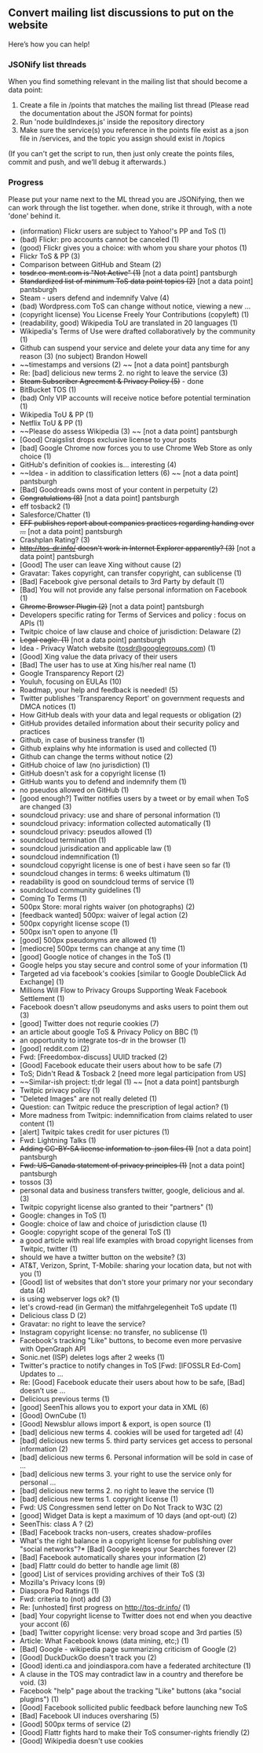 ## Convert mailing list discussions to put on the website
Here’s how you can help!

### JSONify list threads
When you find something relevant in the mailing list that should become a data point:

1. Create a file in /points that matches the mailing list thread (Please read the documentation about the JSON format for points)
2. Run 'node buildIndexes.js' inside the repository directory
3. Make sure the service(s) you reference in the points file exist as a json file in /services, and the topic you assign should exist in /topics

(If you can't get the script to run, then just only create the points files, commit and push, and we’ll debug it afterwards.)


### Progress

Please put your name next to the ML thread you are JSONifying, then we can work through the list together. when done, strike it through, with a note 'done' behind it.

* (information) Flickr users are subject to Yahoo!'s PP and ToS (1) 
* (bad) Flickr: pro accounts cannot be canceled (1) 
* (good) Flickr gives you a choice: with whom you share your photos (1) 
* Flickr ToS & PP (3) 
* Comparison between GitHub and Steam (2) 
* ~~tosdr.co-ment.com is "Not Active" (1)~~ [not a data point] pantsburgh
* ~~Standardized list of minimum ToS data point topics (2)~~ [not a data point] pantsburgh 
* Steam - users defend and indemnify Valve (4) 
* (bad) Wordpress.com ToS can change without notice, viewing a new ...
* (copyright license) You License Freely Your Contributions (copyleft) (1) 
* (readability, good) Wikipedia ToU are translated in 20 languages (1) 
* Wikipedia's Terms of Use were drafted collaboratively by the community (1) 
* Github can suspend your service and delete your data any time for any reason (3) 
(no subject) Brandon Howell
* ~~timestamps and versions (2) ~~ [not a data point] pantsburgh
* Re: [bad] delicious new terms 2. no right to leave the service (3) 
* ~~Steam Subscriber Agreement & Privacy Policy (5)~~ - done
* BitBucket TOS (1) 
* (bad) Only VIP accounts will receive notice before potential termination (1) 
* Wikipedia ToU & PP (1) 
* Netflix ToU & PP (1) 
* ~~Please do assess Wikipedia (3) ~~ [not a data point] pantsburgh
* [Good] Craigslist drops exclusive license to your posts 
* [bad] Google Chrome now forces you to use Chrome Web Store as only choice (1) 
* GitHub's definition of cookies is… interesting (4) 
* ~~Idea - in addition to classification letters (6) ~~ [not a data point] pantsburgh
* [Bad] Goodreads owns most of your content in perpetuity (2) 
* ~~Congratulations (8)~~ [not a data point] pantsburgh
* eff tosback2 (1) 
* Salesforce/Chatter (1) 
* ~~EFF publishes report about companies practices regarding handing over ...~~ [not a data point] pantsburgh
* Crashplan Rating? (3) 
* ~~http://tos-dr.info/ doesn't work in Internet Explorer apparently? (3)~~ [not a data point] pantsburgh 
* [Good] The user can leave Xing without cause (2) 
* Gravatar: Takes copyright, can transfer copyright, can sublicense (1) 
* [Bad] Facebook give personal details to 3rd Party by default (1) 
* [Bad] You will not provide any false personal information on Facebook (1) 
* ~~Chrome Browser Plugin (2)~~ [not a data point] pantsburgh 
* Developers specific rating for Terms of Services and policy : focus on APIs (1) 
* Twitpic choice of law clause and choice of jurisdiction: Delaware (2) 
* ~~Legal eagle. (1)~~ [not a data point] pantsburgh 
* Idea - Privacy Watch website (tosdr@googlegroups.com) (1) 
* [Good] Xing value the data privacy of their users 
* [Bad] The user has to use at Xing his/her real name (1) 
* Google Transparency Report (2) 
* Youluh, focusing on EULAs (10) 
* Roadmap, your help and feedback is needed! (5) 
* Twitter publishes 'Transparency Report' on government requests and DMCA notices (1) 
* How GitHub deals with your data and legal requests or obligation (2) 
* GitHub provides detailed information about their security policy and practices 
* Github, in case of business transfer (1) 
* Github explains why hte information is used and collected (1) 
* Github can change the terms without notice (2) 
* GitHub choice of law (no jurisdiction) (1) 
* GitHub doesn't ask for a copyright license (1) 
* GitHub wants you to defend and indemnify them (1) 
* no pseudos allowed on GitHub (1) 
* [good enough?] Twitter notifies users by a tweet or by email when ToS are changed (3) 
* soundcloud privacy: use and share of personal information (1) 
* soundcloud privacy: information collected automatically (1) 
* soundcloud privacy: pseudos allowed (1) 
* soundcloud termination (1) 
* soundcloud jurisdication and applicable law (1) 
* soundcloud indemnification (1) 
* soundcloud copyright license is one of best i have seen so far (1) 
* soundcloud changes in terms: 6 weeks ultimatum (1) 
* readability is good on soundcloud terms of service (1) 
* soundcloud community guidelines (1) 
* Coming To Terms (1) 
* 500px Store: moral rights waiver (on photographs) (2) 
* [feedback wanted] 500px: waiver of legal action (2) 
* 500px copyright license scope (1) 
* 500px isn't open to anyone (1) 
* [good] 500px pseudonyms are allowed (1) 
* [mediocre] 500px terms can change at any time (1) 
* [good] Google notice of changes in the ToS (1) 
* Google helps you stay secure and control some of your information (1) 
* Targeted ad via facebook's cookies [similar to Google DoubleClick Ad Exchange] (1) 
* Millions Will Flow to Privacy Groups Supporting Weak Facebook Settlement (1) 
* Facebook doesn't allow pseudonyms and asks users to point them out (3) 
* [good] Twitter does not requrie cookies (7) 
* an article about google ToS & Privacy Policy on BBC (1) 
* an opportunity to integrate tos-dr in the browser (1) 
* [good] reddit.com (2) 
* Fwd: [Freedombox-discuss] UUID tracked (2) 
* [Good] Facebook educate their users about how to be safe (7) 
* ToS; Didn't Read & Tosback 2 [need more legal participation from US] 
* ~~Similar-ish project: tl;dr legal (1) ~~ [not a data point] pantsburgh
* Twitpic privacy policy (1) 
* "Deleted Images" are not really deleted (1) 
* Question: can Twitpic reduce the prescription of legal action? (1) 
* More madness from Twitpic: indemnification from claims related to user content (1) 
* [alert] Twitpic takes credit for user pictures (1) 
* Fwd: Lightning Talks (1) 
* ~~Adding CC-BY-SA license information to .json files (1)~~ [not a data point] pantsburgh 
* ~~Fwd: US-Canada statement of privacy principles (1)~~ [not a data point] pantsburgh 
* tossos (3) 
* personal data and business transfers twitter, google, delicious and al. (3) 
* Twitpic copyright license also granted to their "partners" (1) 
* Google: changes in ToS (1) 
* Google: choice of law and choice of jurisdiction clause (1) 
* Google: copyright scope of the general ToS (1) 
* a good article with real life examples with broad copyright licenses from Twitpic, twitter (1) 
* should we have a twitter button on the website? (3) 
* AT&T, Verizon, Sprint, T-Mobile: sharing your location data, but not with you (1) 
* [Good] list of websites that don't store your primary nor your secondary data (4) 
* is using webserver logs ok? (1) 
* let's crowd-read (in German) the mitfahrgelegenheit ToS update (1) 
* Delicious class D (2) 
* Gravatar: no right to leave the service? 
* Instagram copyright license: no transfer, no sublicense (1) 
* Facebook's tracking "Like" buttons, to become even more pervasive with OpenGraph API 
* Sonic.net (ISP) deletes logs after 2 weeks (1) 
* Twitter's practice to notify changes in ToS [Fwd: [IFOSSLR Ed-Com] Updates to ...
* Re: [Good] Facebook educate their users about how to be safe, [Bad] doesn’t use ...
* Delicious previous terms (1) 
* [good] SeenThis allows you to export your data in XML (6) 
* [Good] OwnCube (1) 
* [Good] Newsblur allows import & export, is open source (1) 
* [bad] delicious new terms 4. cookies will be used for targeted ad! (4) 
* [bad] delicious new terms 5. third party services get access to personal information (2) 
* [bad] delicious new terms 6. Personal information will be sold in case of ... 
* [bad] delicious new terms 3. your right to use the service only for personal ...
* [bad] delicious new terms 2. no right to leave the service (1) 
* [bad] delicious new terms 1. copyright license (1) 
* Fwd: US Congressmen send letter on Do Not Track to W3C (2) 
* [good] Widget Data is kept a maximum of 10 days (and opt-out) (2) 
* SeenThis: class A ? (2) 
* [Bad] Facebook tracks non-users, creates shadow-profiles 
* What's the right balance in a copyright license for publishing over "social networks"?*  [Bad] Google keeps your Searches forever (2) 
* [Bad] Facebook automatically shares your information (2) 
* [bad] Flattr could do better to handle age limit (8) 
* [good] List of services providing archives of their ToS (3) 
* Mozilla's Privacy Icons (9) 
* Diaspora Pod Ratings (1) 
* Fwd: criteria to (not) add (3) 
* Re: [unhosted] first progress on http://tos-dr.info/ (1) 
* [bad] Your copyright license to Twitter does not end when you deactive your accont (6) 
* [bad] Twitter copyright license: very broad scope and 3rd parties (5) 
* Article: What Facebook knows (data mining, etc;) (1) 
* [Bad] Google - wikipedia page summarizing criticism of Google (2) 
* [Good] DuckDuckGo doesn't track you (2) 
* [Good] identi.ca and joindiaspora.com have a federated architecture (1) 
* A clause in the TOS may contradict law in a country and therefore be void. (3) 
* Facebook "help" page about the tracking "Like" buttons (aka "social plugins") (1) 
* [Good] Facebook sollicited public feedback before launching new ToS 
* [Bad] Facebook UI induces oversharing (5) 
* [Good] 500px terms of service (2) 
* [Good] Flattr fights hard to make their ToS consumer-rights friendly (2) 
* [Good] Wikipedia doesn't use cookies 
